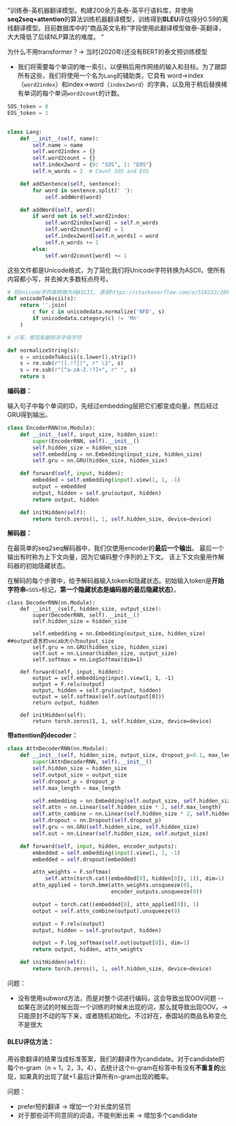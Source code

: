 ”训练泰-英机器翻译模型。构建200余万条泰-英平行语料库，并使用**seq2seq+attention**的算法训练机器翻译模型，训练得到**BLEU**评估得分0.59的离线翻译模型。目前数据库中的“商品英文名称”字段使用此翻译模型做泰-英翻译，大大降低了后续NLP算法的难度。 “



为什么不用transformer？-> 当时(2020年)还没有BERT的泰文预训练模型





- 我们将需要每个单词的唯一索引，以便稍后用作网络的输入和目标。为了跟踪所有这些，我们将使用一个名为`Lang`的辅助类，它具有 word→index（`word2index`）和index→word（`index2word`）的字典，以及用于稍后替换稀有单词的每个单词`word2count`的计数。

```python
SOS_token = 0
EOS_token = 1


class Lang:
    def __init__(self, name):
        self.name = name
        self.word2index = {}
        self.word2count = {}
        self.index2word = {0: "SOS", 1: "EOS"}
        self.n_words = 2  # Count SOS and EOS

    def addSentence(self, sentence):
        for word in sentence.split(' '):
            self.addWord(word)

    def addWord(self, word):
        if word not in self.word2index:
            self.word2index[word] = self.n_words
            self.word2count[word] = 1
            self.index2word[self.n_words] = word
            self.n_words += 1
        else:
            self.word2count[word] += 1
```



这些文件都是Unicode格式，为了简化我们将Unicode字符转换为ASCII，使所有内容都小写，并去掉大多数标点符号。

```python
# 将Unicode字符串转换为纯ASCII, 感谢https://stackoverflow.com/a/518232/2809427
def unicodeToAscii(s):
    return ''.join(
        c for c in unicodedata.normalize('NFD', s)
        if unicodedata.category(c) != 'Mn'
    )

# 小写，修剪和删除非字母字符

def normalizeString(s):
    s = unicodeToAscii(s.lower().strip())
    s = re.sub(r"([.!?])", r" \1", s)
    s = re.sub(r"[^a-zA-Z.!?]+", r" ", s)
    return s
```



**编码器：**

输入句子中每个单词的ID，先经过embedding层把它们都变成向量，然后经过GRU得到输出。

```python
class EncoderRNN(nn.Module):
    def __init__(self, input_size, hidden_size):
        super(EncoderRNN, self).__init__()
        self.hidden_size = hidden_size
        self.embedding = nn.Embedding(input_size, hidden_size)
        self.gru = nn.GRU(hidden_size, hidden_size)

    def forward(self, input, hidden):
        embedded = self.embedding(input).view(1, 1, -1)
        output = embedded
        output, hidden = self.gru(output, hidden)
        return output, hidden

    def initHidden(self):
        return torch.zeros(1, 1, self.hidden_size, device=device)
```

**解码器：**

在最简单的seq2seq解码器中，我们仅使用encoder的**最后一个输出**。 最后一个输出有时称为上下文向量，因为它编码整个序列的上下文。 该上下文向量用作解码器的初始隐藏状态。

在解码的每个步骤中，给予解码器输入token和隐藏状态。初始输入token是**开始字符串**`<SOS>`标记，**第一个隐藏状态是编码器的最后隐藏状态）**。

```
class DecoderRNN(nn.Module):
    def __init__(self, hidden_size, output_size):
        super(DecoderRNN, self).__init__()
        self.hidden_size = hidden_size

        self.embedding = nn.Embedding(output_size, hidden_size) ##output语言的vocab大小为output_size
        self.gru = nn.GRU(hidden_size, hidden_size)
        self.out = nn.Linear(hidden_size, output_size)
        self.softmax = nn.LogSoftmax(dim=1)

    def forward(self, input, hidden):
        output = self.embedding(input).view(1, 1, -1)
        output = F.relu(output)
        output, hidden = self.gru(output, hidden)
        output = self.softmax(self.out(output[0]))
        return output, hidden

    def initHidden(self):
        return torch.zeros(1, 1, self.hidden_size, device=device)
```

**带attention的decoder：**

```python
class AttnDecoderRNN(nn.Module):
    def __init__(self, hidden_size, output_size, dropout_p=0.1, max_length=MAX_LENGTH):
        super(AttnDecoderRNN, self).__init__()
        self.hidden_size = hidden_size
        self.output_size = output_size
        self.dropout_p = dropout_p
        self.max_length = max_length

        self.embedding = nn.Embedding(self.output_size, self.hidden_size)
        self.attn = nn.Linear(self.hidden_size * 2, self.max_length)
        self.attn_combine = nn.Linear(self.hidden_size * 2, self.hidden_size)
        self.dropout = nn.Dropout(self.dropout_p)
        self.gru = nn.GRU(self.hidden_size, self.hidden_size)
        self.out = nn.Linear(self.hidden_size, self.output_size)

    def forward(self, input, hidden, encoder_outputs):
        embedded = self.embedding(input).view(1, 1, -1)
        embedded = self.dropout(embedded)

        attn_weights = F.softmax(
            self.attn(torch.cat((embedded[0], hidden[0]), 1)), dim=1)
        attn_applied = torch.bmm(attn_weights.unsqueeze(0),
                                 encoder_outputs.unsqueeze(0))

        output = torch.cat((embedded[0], attn_applied[0]), 1)
        output = self.attn_combine(output).unsqueeze(0)

        output = F.relu(output)
        output, hidden = self.gru(output, hidden)

        output = F.log_softmax(self.out(output[0]), dim=1)
        return output, hidden, attn_weights

    def initHidden(self):
        return torch.zeros(1, 1, self.hidden_size, device=device)
```

问题：

- 没有使用subword方法，而是对整个词进行编码，这会导致出现OOV问题 -- 如果在测试的时候出现一个训练的时候未出现的词，那么就导致出现OOV。->只能原封不动的写下来，或者随机初始化。不过好在，泰国站的商品名称变化不是很大






#### BLEU评估方法：

用谷歌翻译的结果当成标准答案，我们的翻译作为candidate。对于candidate的每个n-gram（n = 1，2，3，4），去统计这个n-gram在标答中有没有**不重复的**出现，如果真的出现了就+1.最后计算所有n-gram出现的概率。

问题：

- prefer短的翻译 -> 增加一个对长度的惩罚
- 对于那些词不同意同的词语，不能判断出来 -> 增加多个candidate